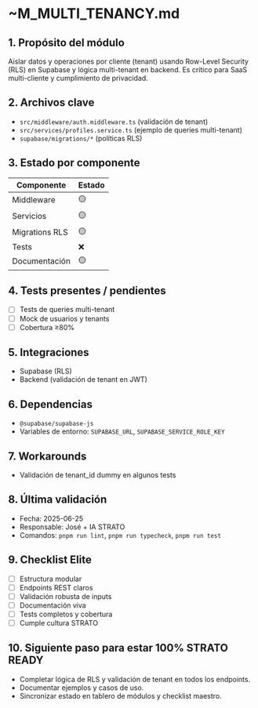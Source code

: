 # ~M_MULTI_TENANCY.md

## 1. Propósito del módulo
Aislar datos y operaciones por cliente (tenant) usando Row-Level Security (RLS) en Supabase y lógica multi-tenant en backend. Es crítico para SaaS multi-cliente y cumplimiento de privacidad.

## 2. Archivos clave
- `src/middleware/auth.middleware.ts` (validación de tenant)
- `src/services/profiles.service.ts` (ejemplo de queries multi-tenant)
- `supabase/migrations/*` (políticas RLS)

## 3. Estado por componente
| Componente         | Estado |
|--------------------|--------|
| Middleware         | 🟡     |
| Servicios          | 🟡     |
| Migrations RLS     | 🟡     |
| Tests              | ❌     |
| Documentación      | 🟡     |

## 4. Tests presentes / pendientes
- [ ] Tests de queries multi-tenant
- [ ] Mock de usuarios y tenants
- [ ] Cobertura ≥80%

## 5. Integraciones
- Supabase (RLS)
- Backend (validación de tenant en JWT)

## 6. Dependencias
- `@supabase/supabase-js`
- Variables de entorno: `SUPABASE_URL`, `SUPABASE_SERVICE_ROLE_KEY`

## 7. Workarounds
- Validación de tenant_id dummy en algunos tests

## 8. Última validación
- Fecha: 2025-06-25
- Responsable: José + IA STRATO
- Comandos: `pnpm run lint`, `pnpm run typecheck`, `pnpm run test`

## 9. Checklist Elite
- [ ] Estructura modular
- [ ] Endpoints REST claros
- [ ] Validación robusta de inputs
- [ ] Documentación viva
- [ ] Tests completos y cobertura
- [ ] Cumple cultura STRATO

## 10. Siguiente paso para estar 100% STRATO READY
- Completar lógica de RLS y validación de tenant en todos los endpoints.
- Documentar ejemplos y casos de uso.
- Sincronizar estado en tablero de módulos y checklist maestro. 